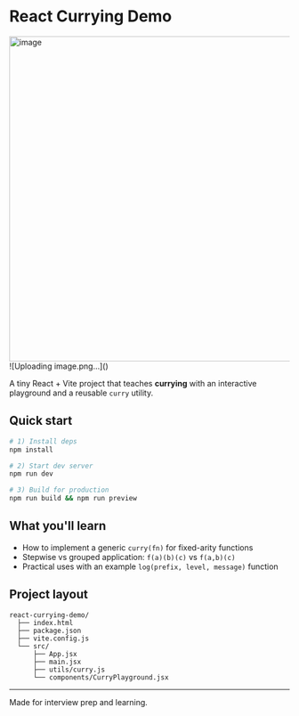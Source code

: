# React Currying Demo
<img width="1262" height="584" alt="image" src="https://github.com/user-attachments/assets/cb37ebad-9db6-4ee8-a5ff-f29eb30aa1bd" />
![Uploading image.png…]()



A tiny React + Vite project that teaches **currying** with an interactive playground and a reusable `curry` utility.

## Quick start

```bash
# 1) Install deps
npm install

# 2) Start dev server
npm run dev

# 3) Build for production
npm run build && npm run preview
```

## What you'll learn

- How to implement a generic `curry(fn)` for fixed-arity functions
- Stepwise vs grouped application: `f(a)(b)(c)` vs `f(a,b)(c)`
- Practical uses with an example `log(prefix, level, message)` function

## Project layout

```
react-currying-demo/
  ├── index.html
  ├── package.json
  ├── vite.config.js
  └── src/
      ├── App.jsx
      ├── main.jsx
      ├── utils/curry.js
      └── components/CurryPlayground.jsx
```

---

Made for interview prep and learning.
